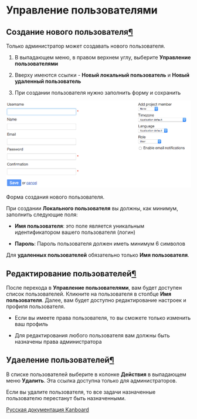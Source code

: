 Управление пользователями
=========================



Создание нового пользователя[¶](#add-a-new-user "Ссылка на этот заголовок")
---------------------------------------------------------------------------



Только администратор может создавать нового пользователя.



1.  В выпадающем меню, в правом верхнем углу, выберите **Управление пользователями**



2.  Вверху имеются ссылки - **Новый локальный пользователь** и **Новый удаленный пользователь**



3.  При создании пользователя нужно заполнить форму и сохранить



![New user](../screenshots/new-user.png)

Форма создания нового пользователя.



При создании **Локального пользователя** вы должны, как минимум, заполнить следующие поля:



-   **Имя пользователя**: это поле является уникальным идентификатором вашего пользователя (логин)



-   **Пароль**: Пароль пользователя должен иметь минимум 6 символов



Для **удаленных пользователей** обязательно только **Имя пользователя**.



Редактирование пользователей[¶](#edit-users "Ссылка на этот заголовок")
-----------------------------------------------------------------------



После перехода в **Управление пользователями**, вам будет доступен список пользователей. Кликните на пользователя в столбце **Имя пользователя**. Далее, вам будет доступно редактирование настроек и профиля пользователя.



-   Если вы имеете права пользователя, то вы сможете только изменить ваш профиль



-   Для редактирования любого пользователя вам должны быть назначены права администратора



Удаеление пользователей[¶](#remove-users "Ссылка на этот заголовок")
--------------------------------------------------------------------



В списке пользователей выберите в колонке **Действия** в выпадающем меню **Удалить**. Эта ссылка доступна только для администраторов.



Если вы удалите пользователя, то все задачи назначенные пользователю перестанут быть назначенными.
 



 



 



[Русская документация Kanboard](http://Kanboard.ru/doc/)

